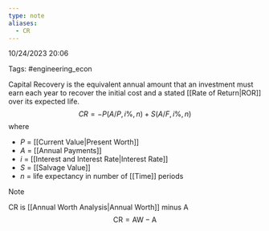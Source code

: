 ```yaml
---
type: note
aliases:
  - CR
---
```

10/24/2023 20:06

Tags: #engineering_econ 

Capital Recovery is the equivalent annual amount that an investment must earn each year to recover the initial cost and a stated [[Rate of Return|ROR]] over its expected life. 
$$
CR = -P(A/P,i\%,n)+S(A/F,i\%,n)
$$
where
- $P$ = [[Current Value|Present Worth]]
- $A$ = [[Annual Payments]]
- $i$ = [[Interest and Interest Rate|Interest Rate]]
- $S$ = [[Salvage Value]]
- $n$ = life expectancy in number of [[Time]] periods

>[!note]
>CR is [[Annual Worth Analysis|Annual Worth]] minus A
>$$
\text{CR}=\text{AW}-\text{A}
$$

